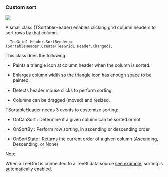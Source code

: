 ### Custom sort

![](https://raw.github.com/Steema/TeeGrid/master/docs/img/TeeGrid_Custom_Sorting.gif)

A small class (TSortableHeader) enables clicking grid column headers to sort rows by that column.

```delphi
  TeeGrid1.Header.SortRender:= TSortableHeader.Create(TeeGrid1.Header.Changed);
```

This class does the following:

- Paints a triangle icon at column header when the column is sorted.

- Enlarges column width so the triangle icon has enough space to be painted.

- Detects header mouse clicks to perform sorting.

- Columns can be dragged (moved) and resized.


TSortableHeader needs 3 events to customize sorting:

- OnCanSort : Determine if a given column can be sorted or not

- OnSortBy : Perform row sorting, in ascending or descending order

- OnSortState : Returns the current order of a given column (Ascending, Descending, or None)


Note:

When a TeeGrid is connected to a TeeBI data source [see example](https://github.com/Steema/TeeGrid/tree/master/demos/VCL/TeeBI/Customer_Orders), sorting is automatically enabled.
